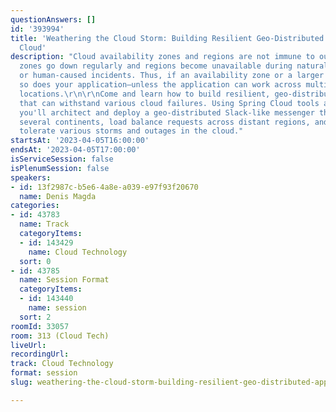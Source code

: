 ```yaml
---
questionAnswers: []
id: '393994'
title: 'Weathering the Cloud Storm: Building Resilient Geo-Distributed Apps with Spring
  Cloud'
description: "Cloud availability zones and regions are not immune to outages. The
  zones go down regularly and regions become unavailable during natural disasters
  or human-caused incidents. Thus, if an availability zone or a larger area goes down,
  so does your application—unless the application can work across multiple geographic
  locations.\r\n\r\nCome and learn how to build resilient, geo-distributed Java apps
  that can withstand various cloud failures. Using Spring Cloud tools and components,
  you'll architect and deploy a geo-distributed Slack-like messenger that can span
  several continents, load balance requests across distant regions, and most importantly,
  tolerate various storms and outages in the cloud."
startsAt: '2023-04-05T16:00:00'
endsAt: '2023-04-05T17:00:00'
isServiceSession: false
isPlenumSession: false
speakers:
- id: 13f2987c-b5e6-4a8e-a039-e97f93f20670
  name: Denis Magda
categories:
- id: 43783
  name: Track
  categoryItems:
  - id: 143429
    name: Cloud Technology
  sort: 0
- id: 43785
  name: Session Format
  categoryItems:
  - id: 143440
    name: session
  sort: 2
roomId: 33057
room: 313 (Cloud Tech)
liveUrl: 
recordingUrl: 
track: Cloud Technology
format: session
slug: weathering-the-cloud-storm-building-resilient-geo-distributed-apps-with-spring-cloud

---
```

